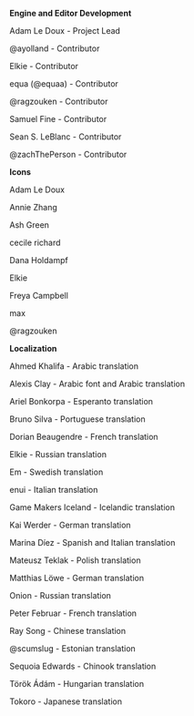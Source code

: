 **Engine and Editor Development**

Adam Le Doux - Project Lead

@ayolland - Contributor

Elkie - Contributor

equa (@equaa) - Contributor

@ragzouken - Contributor

Samuel Fine - Contributor

Sean S. LeBlanc - Contributor

@zachThePerson - Contributor

**Icons**

Adam Le Doux

Annie Zhang

Ash Green

cecile richard

Dana Holdampf

Elkie

Freya Campbell

max

@ragzouken

**Localization**

Ahmed Khalifa - Arabic translation

Alexis Clay - Arabic font and Arabic translation

Ariel Bonkorpa - Esperanto translation

Bruno Silva - Portuguese translation

Dorian Beaugendre - French translation

Elkie - Russian translation

Em - Swedish translation

enui - Italian translation

Game Makers Iceland - Icelandic translation

Kai Werder - German translation

Marina Díez - Spanish and Italian translation

Mateusz Teklak - Polish translation

Matthias Löwe - German translation

Onion - Russian translation

Peter Februar - French translation

Ray Song - Chinese translation

@scumslug - Estonian translation

Sequoia Edwards - Chinook translation

Török Ádám - Hungarian translation

Tokoro - Japanese translation